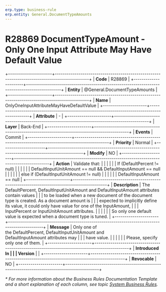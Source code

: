 ```yaml
---
erp.type: business-rule
erp.entity: General.DocumentTypeAmounts
---
```


# R28869 DocumentTypeAmount - Only One Input Attribute May Have Default Value
+----------------------+-----------------------------------------------------------------------------------------------+
| **Code**             | R28869                                                                                        |
+----------------------+-----------------------------------------------------------------------------------------------+
| **Entity**           | @General.DocumentTypeAmounts                                                                  |
+----------------------+-----------------------------------------------------------------------------------------------+
| **Name**             | OnlyOneInputAttributeMayHaveDefaultValue                                                      |
+----------------------+-----------------------------------------------------------------------------------------------+
| **Attribute**        | \-                                                                                            |
+----------------------+-----------------------------------------------------------------------------------------------+
| **Layer**            | Back-End                                                                                      |
+----------------------+-----------------------------------------------------------------------------------------------+
| **Events**           | Commit                                                                                        |
+----------------------+-----------------------------------------------------------------------------------------------+
| **Priority**         | Normal                                                                                        |
+----------------------+-----------------------------------------------------------------------------------------------+
| **Modify**           | NO                                                                                            |
+----------------------+-----------------------------------------------------------------------------------------------+
| **Action**           | Validate that:                                                                                |
|                      |                                                                                               |
|                      | If (DefaultPercent != null)                                                                   |
|                      |                                                                                               |
|                      | DefaultInputUnitAmount == null && DefaultInputAmount == null                                  |
|                      |                                                                                               |
|                      | else if (DefaultInputUnitAmount != null)                                                      |
|                      |                                                                                               |
|                      | DefaultInputAmount == null                                                                    |
+----------------------+-----------------------------------------------------------------------------------------------+
| **Description**      | The DefaultPercent, DefaultInputUnitAmount and DefaultInputAmount attributes contain values   |
|                      | to be loaded when a new document of the document type is created. As a document amount is     |
|                      | expected to implicitly define its value, it could only have value for one of the InputAmount, |
|                      | InputPercent or InputUnitAmount attributes.                                                   |
|                      |                                                                                               |
|                      | So only one default value is expected when a document type is tuned.                          |
+----------------------+-----------------------------------------------------------------------------------------------+
| **Message**          | Only one of the DefaultPercent, DefaultInputUnitAmount and DefaultInputAmount attributes may  |
|                      | have value.                                                                                   |
|                      |                                                                                               |
|                      | Please, specify only one of them.                                                             |
+----------------------+-----------------------------------------------------------------------------------------------+
| **Introduced In      |                                                                                               |
| Version**            |                                                                                               |
+----------------------+-----------------------------------------------------------------------------------------------+
| **Revocable**        | NO                                                                                            |
+----------------------+-----------------------------------------------------------------------------------------------+

*\* For more information about the Business Rules Documentation Template and a short explanation of each column, see
topic [System Business Rules](../templates/template-description-system-business-rules.md).*
